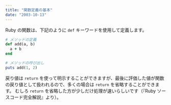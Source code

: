 ```yaml
---
title: "関数定義の基本"
date: "2003-10-13"
---
```


Ruby の関数は、下記のように `def` キーワードを使用して定義します。

```Ruby
# メソッドの定義
def add(a, b)
  a + b
end

# メソッドの呼び出し
puts add(1, 2)
```

戻り値は `return` を使って明示することができますが、最後に評価した値が関数の戻り値として扱われるので、多くの場合は `return` を省略することができます。
むしろ `return` を省略した方が少しだけ処理が速いらしいです（『Ruby ソースコード完全解説』より）。

